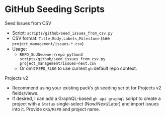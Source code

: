 # GitHub Seeding Scripts

Seed Issues from CSV
- Script: `scripts/github/seed_issues_from_csv.py`
- CSV format: `Title,Body,Labels,Milestone` (see `project_management/issues-*.csv`)
- Usage:
  - `REPO_SLUG=owner/repo python3 scripts/github/seed_issues_from_csv.py project_management/issues-next.csv`
  - Or omit `REPO_SLUG` to use current `gh` default repo context.

Projects v2
- Recommend using your existing pack’s `gh` seeding script for Projects v2 fields/views.
- If desired, I can add a GraphQL-based `gh api graphql` script to create a project with a `Status` single-select (Now/Next/Later) and import issues into it. Provide `ORG/REPO` and project name.

